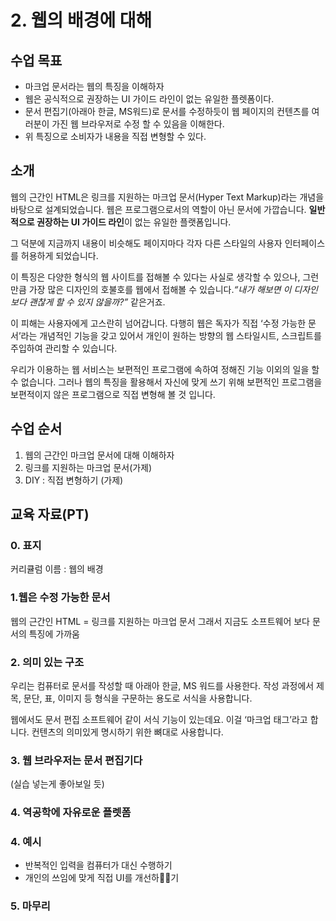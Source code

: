 # 2. 웹의 배경에 대해

## 수업 목표

- 마크업 문서라는 웹의 특징을 이해하자
- 웹은 공식적으로 권장하는 UI 가이드 라인이 없는 유일한 플렛폼이다.
- 문서 편집기(아래아 한글, MS워드)로 문서를 수정하듯이 웹 페이지의 컨텐츠를 여러분이 가진 웹 브라우저로 수정 할 수 있음을 이해한다.
- 위 특징으로 소비자가 내용을 직접 변형할 수 있다.

## 소개

웹의 근간인 HTML은 링크를 지원하는 마크업 문서(Hyper Text Markup)라는 개념을 바탕으로 설계되었습니다. 웹은 프로그램으로서의 역할이 아닌 문서에 가깝습니다. **일반적으로 권장하는 UI 가이드 라인**이 없는 유일한 플랫폼입니다.

그 덕분에 지금까지 내용이 비슷해도 페이지마다 각자 다른 스타일의 사용자 인터페이스를 허용하게 되었습니다.

이 특징은 다양한 형식의 웹 사이트를 접해볼 수 있다는 사실로 생각할 수 있으나, 그런 만큼 가장 많은 디자인의 호불호를 웹에서 접해볼 수 있습니다._“내가 해보면 이 디자인보다 괜찮게 할 수 있지 않을까?”_ 같은거죠.

이 피해는 사용자에게 고스란히 넘어갑니다. 다행히 웹은 독자가 직접 ‘수정 가능한 문서’라는 개념적인 기능을 갖고 있어서 개인이 원하는 방향의 웹 스타일시트, 스크립트를 주입하여 관리할 수 있습니다.

우리가 이용하는 웹 서비스는 보편적인 프로그램에 속하여 정해진 기능 이외의 일을 할 수 없습니다. 그러나 웹의 특징을 활용해서 자신에 맞게 쓰기 위해 보편적인 프로그램을 보편적이지 않은 프로그램으로 직접 변형해 볼 것 입니다.

## 수업 순서

1. 웹의 근간인 마크업 문서에 대해 이해하자
2. 링크를 지원하는 마크업 문서(가제)
3. DIY : 직접 변형하기 (가제)

## 교육 자료(PT)

### 0. 표지

커리큘럼 이름 : 웹의 배경

### 1.웹은 수정 가능한 문서

웹의 근간인 HTML = 링크를 지원하는 마크업 문서
그래서 지금도 소프트웨어 보다 문서의 특징에 가까움

### 2. 의미 있는 구조

우리는 컴퓨터로 문서를 작성할 때 아래아 한글, MS 워드를 사용한다. 작성 과정에서 제목, 문단, 표, 이미지 등 형식을 구문하는 용도로 서식을 사용합니다.

웹에서도 문서 편집 소프트웨어 같이 서식 기능이 있는데요. 이걸 ‘마크업 태그’라고 합니다. 컨텐츠의 의미있게 명시하기 위한 뼈대로 사용합니다.

### 3. 웹 브라우저는 문서 편집기다

(실습 넣는게 좋아보일 듯)

### 4. 역공학에 자유로운 플렛폼

### 4. 예시

- 반복적인 입력을 컴퓨터가 대신 수행하기
- 개인의 쓰임에 맞게 직접 UI를 개선하기

### 5. 마무리

<!-- ### 번외: 정보를 찾는 방법 -->
